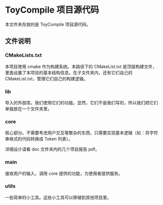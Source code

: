 # ToyCompile 项目源代码

本文件夹存放的是 ToyCompile 项目源代码。

## 文件说明

### CMakeLists.txt

本项目使用 cmake 作为构建系统。本路径下的 CMakeList.txt 是顶层构建文件，里面设置了本项目的基本结构信息。在子文件夹内，还有它们自己的 CMakeList.txt，管理它们自己的构建逻辑。

### lib

导入的外部库。我们使用它们的功能。显然，它们不是我们写的，所以我们把它们单独放在一个文件夹里。

### core

核心部分。不需要考虑用户交互等繁杂的东西，只需要实现基本逻辑（如：将字符串格式的代码转换成 Token 列表）。

详细设计请看 doc 文件夹内的几个项目报告 pdf。

### main

接收用户的输入，调用 core 提供的功能，为使用者提供服务。

### utils

一些简单的小工具。这些小工具可以移植到其他项目里。
